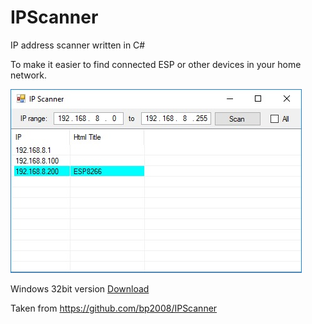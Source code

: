# IPScanner
IP address scanner written in C#

To make it easier to find connected ESP or other devices in your home network.

![Alt text](https://github.com/dzanis/IPScanner/blob/master/Release/screenshot.jpg)

Windows 32bit version
[Download](https://github.com/dzanis/IPScanner/raw/master/Release/IPScanner.exe)

Taken from https://github.com/bp2008/IPScanner